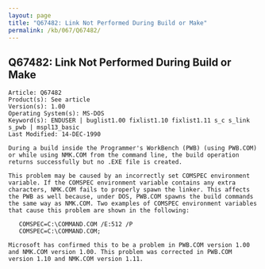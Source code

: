```yaml
---
layout: page
title: "Q67482: Link Not Performed During Build or Make"
permalink: /kb/067/Q67482/
---
```


## Q67482: Link Not Performed During Build or Make

	Article: Q67482
	Product(s): See article
	Version(s): 1.00
	Operating System(s): MS-DOS
	Keyword(s): ENDUSER | buglist1.00 fixlist1.10 fixlist1.11 s_c s_link s_pwb | mspl13_basic
	Last Modified: 14-DEC-1990
	
	During a build inside the Programmer's WorkBench (PWB) (using PWB.COM)
	or while using NMK.COM from the command line, the build operation
	returns successfully but no .EXE file is created.
	
	This problem may be caused by an incorrectly set COMSPEC environment
	variable. If the COMSPEC environment variable contains any extra
	characters, NMK.COM fails to properly spawn the linker. This affects
	the PWB as well because, under DOS, PWB.COM spawns the build commands
	the same way as NMK.COM. Two examples of COMSPEC environment variables
	that cause this problem are shown in the following:
	
	   COMSPEC=C:\COMMAND.COM /E:512 /P
	   COMSPEC=C:\COMMAND.COM;
	
	Microsoft has confirmed this to be a problem in PWB.COM version 1.00
	and NMK.COM version 1.00. This problem was corrected in PWB.COM
	version 1.10 and NMK.COM version 1.11.
